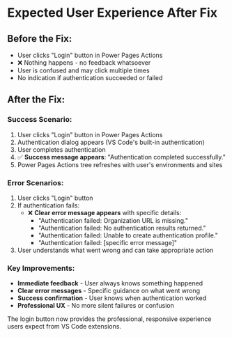 <!-- 
This file demonstrates the expected behavior after the login button fix.
Since we can't run VS Code in this environment, this describes what users will see.
-->

# Expected User Experience After Fix

## Before the Fix:
- User clicks "Login" button in Power Pages Actions
- ❌ Nothing happens - no feedback whatsoever
- User is confused and may click multiple times
- No indication if authentication succeeded or failed

## After the Fix:

### Success Scenario:
1. User clicks "Login" button in Power Pages Actions
2. Authentication dialog appears (VS Code's built-in authentication)
3. User completes authentication
4. ✅ **Success message appears**: "Authentication completed successfully."
5. Power Pages Actions tree refreshes with user's environments and sites

### Error Scenarios:
1. User clicks "Login" button
2. If authentication fails:
   - ❌ **Clear error message appears** with specific details:
     - "Authentication failed: Organization URL is missing."
     - "Authentication failed: No authentication results returned."
     - "Authentication failed: Unable to create authentication profile."
     - "Authentication failed: [specific error message]"
3. User understands what went wrong and can take appropriate action

### Key Improvements:
- **Immediate feedback** - User always knows something happened
- **Clear error messages** - Specific guidance on what went wrong
- **Success confirmation** - User knows when authentication worked
- **Professional UX** - No more silent failures or confusion

The login button now provides the professional, responsive experience users expect from VS Code extensions.
